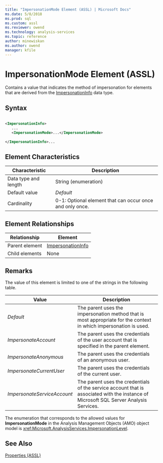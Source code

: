```yaml
---
title: "ImpersonationMode Element (ASSL) | Microsoft Docs"
ms.date: 5/8/2018
ms.prod: sql
ms.custom: assl
ms.reviewer: owend
ms.technology: analysis-services
ms.topic: reference
author: minewiskan
ms.author: owend
manager: kfile
---
```

# ImpersonationMode Element (ASSL)

  Contains a value that indicates the method of impersonation for elements that are derived from the [ImpersonationInfo](../data-type/impersonationinfo-data-type-assl.md) data type.  
  
## Syntax  
  
```xml  
  
<ImpersonationInfo>  
   ...  
   <ImpersonationMode>...</ImpersonationMode>  
  
</ImpersonationInfo>...  
```  
  
## Element Characteristics  
  
|Characteristic|Description|  
|--------------------|-----------------|  
|Data type and length|String (enumeration)|  
|Default value|*Default*|  
|Cardinality|0-1: Optional element that can occur once and only once.|  
  
## Element Relationships  
  
|Relationship|Element|  
|------------------|-------------|  
|Parent element|[ImpersonationInfo](../data-type/impersonationinfo-data-type-assl.md)|  
|Child elements|None|  
  
## Remarks  
 The value of this element is limited to one of the strings in the following table.  
  
|Value|Description|  
|-----------|-----------------|  
|*Default*|The parent uses the impersonation method that is most appropriate for the context in which impersonation is used.|  
|*ImpersonateAccount*|The parent uses the credentials of the user account that is specified in the parent element.|  
|*ImpersonateAnonymous*|The parent uses the credentials of an anonymous user.|  
|*ImpersonateCurrentUser*|The parent uses the credentials of the current user.|  
|*ImpersonateServiceAccount*|The parent uses the credentials of the service account that is associated with the instance of Microsoft SQL Server Analysis Services.|  
  
 The enumeration that corresponds to the allowed values for **ImpersonationMode** in the Analysis Management Objects (AMO) object model is <xref:Microsoft.AnalysisServices.ImpersonationLevel>.  
  
## See Also  
 [Properties &#40;ASSL&#41;](properties-assl.md)  
  
  
